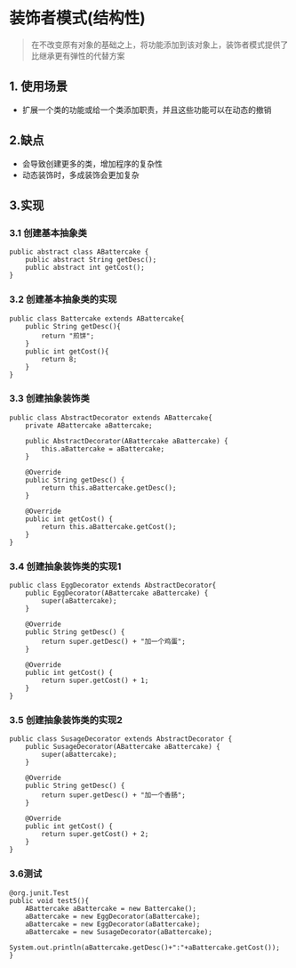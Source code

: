 # 装饰者模式(结构性)
> 在不改变原有对象的基础之上，将功能添加到该对象上，装饰者模式提供了比继承更有弹性的代替方案
## 1. 使用场景
* 扩展一个类的功能或给一个类添加职责，并且这些功能可以在动态的撤销

## 2.缺点
* 会导致创建更多的类，增加程序的复杂性
* 动态装饰时，多成装饰会更加复杂

## 3.实现
### 3.1 创建基本抽象类
```
public abstract class ABattercake {
    public abstract String getDesc();
    public abstract int getCost();
}
```
### 3.2 创建基本抽象类的实现
```
public class Battercake extends ABattercake{
    public String getDesc(){
        return "煎饼";
    }
    public int getCost(){
        return 8;
    }
}
```
### 3.3 创建抽象装饰类
```
public class AbstractDecorator extends ABattercake{
    private ABattercake aBattercake;

    public AbstractDecorator(ABattercake aBattercake) {
        this.aBattercake = aBattercake;
    }

    @Override
    public String getDesc() {
        return this.aBattercake.getDesc();
    }

    @Override
    public int getCost() {
        return this.aBattercake.getCost();
    }
}
```
### 3.4 创建抽象装饰类的实现1
```
public class EggDecorator extends AbstractDecorator{
    public EggDecorator(ABattercake aBattercake) {
        super(aBattercake);
    }

    @Override
    public String getDesc() {
        return super.getDesc() + "加一个鸡蛋";
    }

    @Override
    public int getCost() {
        return super.getCost() + 1;
    }
}
```
### 3.5 创建抽象装饰类的实现2
```
public class SusageDecorator extends AbstractDecorator {
    public SusageDecorator(ABattercake aBattercake) {
        super(aBattercake);
    }

    @Override
    public String getDesc() {
        return super.getDesc() + "加一个香肠";
    }

    @Override
    public int getCost() {
        return super.getCost() + 2;
    }
}
```
### 3.6测试
```
@org.junit.Test
public void test5(){
    ABattercake aBattercake = new Battercake();
    aBattercake = new EggDecorator(aBattercake);
    aBattercake = new EggDecorator(aBattercake);
    aBattercake = new SusageDecorator(aBattercake);
    System.out.println(aBattercake.getDesc()+":"+aBattercake.getCost());
}
```





